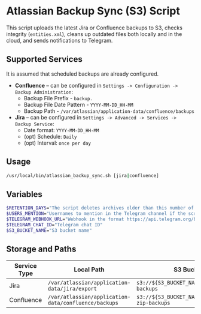 # Atlassian Backup Sync (S3) Script

This script uploads the latest Jira or Confluence backups to S3, checks integrity (`entities.xml`), cleans up outdated files both locally and in the cloud, and sends notifications to Telegram.

## Supported Services

It is assumed that scheduled backups are already configured.
- **Confluence** – can be configured in `Settings -> Configuration -> Backup Administration`:
    - Backup File Prefix - `backup.`
    - Backup File Date Pattern - `YYYY-MM-DD_HH-MM`
    - Backup Path - `/var/atlassian/application-data/confluence/backups`
- **Jira** – can be configured in `Settings -> Advanced -> Services -> Backup Service`:
    - Date format: `YYYY-MM-DD_HH-MM`
    - (opt) Schedule: `Daily`
    - (opt) Interval: `once per day`

## Usage

```bash
/usr/local/bin/atlassian_backup_sync.sh [jira|confluence]
```

## Variables
```bash
$RETENTION_DAYS="The script deletes archives older than this number of days (locally and in S3)"
$USERS_MENTION="Usernames to mention in the Telegram channel if the script fails"
$TELEGRAM_WEBHOOK_URL="Webhook in the format https://api.telegram.org/bot.../sendDocument"
$TELEGRAM_CHAT_ID="Telegram chat ID"
$S3_BUCKET_NAME="S3 bucket name"
```

## Storage and Paths

| Service Type | Local Path	                                              | S3 Bucket	                                                 | Log File                             |
|-------------|-------------------------------------------------------------|-----------------------------------------------------------|--------------------------------------|
| Jira        | `/var/atlassian/application-data/jira/export`              | `s3://${S3_BUCKET_NAME}/jira-xml-backups`             | `/var/log/jira-backup-sync.log`      |
| Confluence  | `/var/atlassian/application-data/confluence/backups`       | `s3://${S3_BUCKET_NAME}/confluence-zip-backups`       | `/var/log/confluence-backup-sync.log` |

